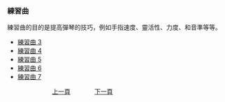 ﻿---
---
<h3>練習曲</h3>
練習曲的目的是提高彈琴的技巧，例如手指速度、靈活性、力度、和音準等等。

* [練習曲 3](./Practice03.md)
* [練習曲 4](./Practice04.md)
* [練習曲 5](./Practice05.md)
* [練習曲 6](./Practice06.md)
* [練習曲 7](./Practice07.md)

&nbsp;&nbsp;&nbsp;&nbsp;&nbsp;&nbsp;&nbsp;&nbsp;&nbsp;&nbsp;&nbsp;&nbsp;
&nbsp;&nbsp;&nbsp;&nbsp;&nbsp;&nbsp;&nbsp;&nbsp;&nbsp;&nbsp;&nbsp;&nbsp;
[上一頁](about)
&nbsp;&nbsp;&nbsp;&nbsp;&nbsp;&nbsp;&nbsp;&nbsp;&nbsp;&nbsp;&nbsp;&nbsp;
[下一頁](Practice03)
